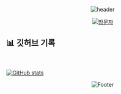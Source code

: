 <div align="center">
  
![header](https://capsule-render.vercel.app/api?type=waving&color=FFCCCC&height=230&section=header&text=Welcome%20&fontSize=85&animation=fadeIn&fontAlignY=34&desc=Rim%20GitHub%20Profile%!&descAlignY=51&descAlign=62)
  
[![방문자](https://hits.seeyoufarm.com/api/count/incr/badge.svg?url=https%3A%2F%2Fgithub.com%2FNamerim&count_bg=%2381C2F4&title_bg=%238A9CA6&icon=&icon_color=%23E7E7E7&title=방문자&edge_flat=false)](https://github.com/namerim)

</div>  
  
## **:bar_chart: 깃허브 기록**
<br>

[![GitHub stats](https://github-readme-stats.vercel.app/api?username=namerim&show_icons=true&hide=issues,stars)](https://github.com/namerim/github-readme-stats)
  
<div align="center">

![Footer](https://capsule-render.vercel.app/api?type=waving&color=FFCCCC&height=180&section=footer)
  
</div>
